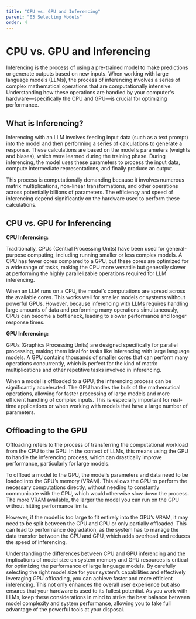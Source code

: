 ```yaml
---
title: "CPU vs. GPU and Inferencing"
parent: "03 Selecting Models"
order: 4
---
```

# CPU vs. GPU and Inferencing

Inferencing is the process of using a pre-trained model to make predictions or generate outputs based on new inputs. When working with large language models (LLMs), the process of inferencing involves a series of complex mathematical operations that are computationally intensive. Understanding how these operations are handled by your computer's hardware—specifically the CPU and GPU—is crucial for optimizing performance.

## What is Inferencing?

Inferencing with an LLM involves feeding input data (such as a text prompt) into the model and then performing a series of calculations to generate a response. These calculations are based on the model’s parameters (weights and biases), which were learned during the training phase. During inferencing, the model uses these parameters to process the input data, compute intermediate representations, and finally produce an output.

This process is computationally demanding because it involves numerous matrix multiplications, non-linear transformations, and other operations across potentially billions of parameters. The efficiency and speed of inferencing depend significantly on the hardware used to perform these calculations.

## CPU vs. GPU for Inferencing

**CPU Inferencing:**

Traditionally, CPUs (Central Processing Units) have been used for general-purpose computing, including running smaller or less complex models. A CPU has fewer cores compared to a GPU, but these cores are optimized for a wide range of tasks, making the CPU more versatile but generally slower at performing the highly parallelizable operations required for LLM inferencing.

When an LLM runs on a CPU, the model’s computations are spread across the available cores. This works well for smaller models or systems without powerful GPUs. However, because inferencing with LLMs requires handling large amounts of data and performing many operations simultaneously, CPUs can become a bottleneck, leading to slower performance and longer response times.

**GPU Inferencing:**

GPUs (Graphics Processing Units) are designed specifically for parallel processing, making them ideal for tasks like inferencing with large language models. A GPU contains thousands of smaller cores that can perform many operations concurrently, which is perfect for the kind of matrix multiplications and other repetitive tasks involved in inferencing.

When a model is offloaded to a GPU, the inferencing process can be significantly accelerated. The GPU handles the bulk of the mathematical operations, allowing for faster processing of large models and more efficient handling of complex inputs. This is especially important for real-time applications or when working with models that have a large number of parameters.

## Offloading to the GPU

Offloading refers to the process of transferring the computational workload from the CPU to the GPU. In the context of LLMs, this means using the GPU to handle the inferencing process, which can drastically improve performance, particularly for large models.

To offload a model to the GPU, the model’s parameters and data need to be loaded into the GPU’s memory (VRAM). This allows the GPU to perform the necessary computations directly, without needing to constantly communicate with the CPU, which would otherwise slow down the process. The more VRAM available, the larger the model you can run on the GPU without hitting performance limits.

However, if the model is too large to fit entirely into the GPU’s VRAM, it may need to be split between the CPU and GPU or only partially offloaded. This can lead to performance degradation, as the system has to manage the data transfer between the CPU and GPU, which adds overhead and reduces the speed of inferencing.

Understanding the differences between CPU and GPU inferencing and the implications of model size on system memory and GPU resources is critical for optimizing the performance of large language models. By carefully selecting the right model size for your system’s capabilities and effectively leveraging GPU offloading, you can achieve faster and more efficient inferencing. This not only enhances the overall user experience but also ensures that your hardware is used to its fullest potential. As you work with LLMs, keep these considerations in mind to strike the best balance between model complexity and system performance, allowing you to take full advantage of the powerful tools at your disposal.
